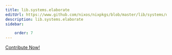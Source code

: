 ```yaml
---
title: lib.systems.elaborate
editUrl: https://www.github.com/nixos/nixpkgs/blob/master/lib/systems/default.nix#L43C15
description: lib.systems.elaborate
sidebar:

    order: 7
---
```


<a href="https://www.github.com/nixos/nixpkgs/blob/master/lib/systems/default.nix#L43C15">Contribute Now!</a>



